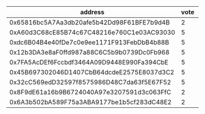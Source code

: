 address|vote|timestamp|signature
---|---|---|---
0x65816bc5A7Aa3db20afe5b42Dd98F61BFE7b9d4B|2|1616505734|0xb53dde330f59ae9bded06c3936b70d269a80d2331237ba65e0dced209c32123329f6041e18d75d33870679667cde3256631196439052324094b5008c84c627b61c
0xA60d3C68cE85B74c67C48216e760C1e03AC93030|5|1616507296|0x25bdd5823e08cf32ab2b2548c338c01fac957ba5a54bf1073e489a76fa25745d25ea80691603bacd214c511163d330ec48ed24ead5375bd9fb352f2a73f092bb1b
0xdc6B04B4e40fDe7c0e9ee1171F913FebDbB4b88B|5|1616507324|0x87f96e1f4a30d0b64396a571e9cda0c54755cfb6dfd95ea8f4e0054b21729d0c731210b5146e88ad9734a6017496ccebf3508b97bc10ea08f6b2c2b6c3b987401b
0x12b3DA3e8aF0ffd987a88C6C5b9b0739Dc0Fb968|5|1616512564|0x584afb3a8b77f1091dc7372798bfafe8b9bdeb21fa5b62de1c2f26dd7bc5acde263b5074ed6ad1996af243f7bc6ac11acbb2ad18da15c0224c6fbd33060de36e1b
0x7FA5AcDEf6Fccbdf3464A09D9448E990Fa394CbE|5|1616514111|0x9e6dd024d05ff0502b99475964b8d3721b91befa5ff99ba622d8940258bf1451343b7aa895fcd43d6f7050b8d07f9f2091d1143c919f9f1f66e703bbc25f229c1b
0x45B697302046D1407CbB64dcdeE2575E8037d3C2|5|1616514169|0x6a4f131441db271a70c3e517e841042fa32daceefcbaa999ccf54e415b0235b46d058ae14138707a81548e9963aee65d786d72a62cedec65ff75e285837a8f9c1c
0x32cC569edD32597f8575986D48C7da63f5E67F52|5|1616557172|0x7f38456dd2af3679266567b54552478ac116ceecc5a7a601c395634a55adf6f5418f56f23f24c3ad0f5f19e51c6bead478c96f0fe4282f663273da086c8ee19a1b
0x8F9dE61a16b9B6724040A97e3207591d3c063FfC|2|1616580278|0x43e27ff71e0638b04bebb5eb1707a6af99b629d14aab0ef82fef93fa8d9ffe4b7bd2f76f70df143f420903e428f7c9e107f29b56ae7f0d03a6598de6365e816b1b
0x6A3b502bA589F75a3ABA9177be1b5cf283dC48E2|2|1616580287|0x28d81e6a740a40e6db6413fe8f0733d95362ed2dc21ff658f1114ce0af6b520332440790a62c3b8060ee126d460f9f32f0092d757175e28ed570a1e671087c6e1b